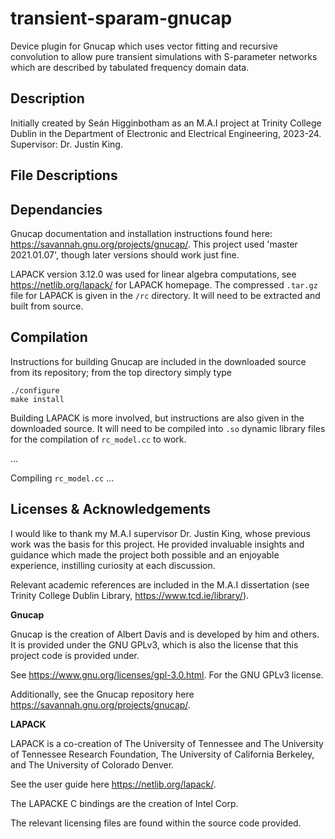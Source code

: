 # transient-sparam-gnucap
Device plugin for Gnucap which uses vector fitting and recursive convolution to allow pure transient simulations with S-parameter networks which are described by tabulated frequency domain data.

## Description
Initially created by Seán Higginbotham as an M.A.I project at Trinity College Dublin in the Department of Electronic and Electrical Engineering, 2023-24. Supervisor: Dr. Justin King.

## File Descriptions

## Dependancies
Gnucap documentation and installation instructions found here: <https://savannah.gnu.org/projects/gnucap/>.
This project used 'master 2021.01.07', though later versions should work just fine.

LAPACK version 3.12.0 was used for linear algebra computations, see <https://netlib.org/lapack/> for LAPACK homepage. The  compressed ```.tar.gz``` file for LAPACK is given in the ```/rc``` directory. It will need to be extracted and built from source.

## Compilation
Instructions for building Gnucap are included in the downloaded source from its repository; from the top directory simply type
```
./configure
make install
```
Building LAPACK is more involved, but instructions are also given in the downloaded source. It will need to be compiled into ```.so``` dynamic library files for the compilation of ```rc_model.cc``` to work.

...

Compiling ```rc_model.cc``` ...

## Licenses & Acknowledgements
I would like to thank my M.A.I supervisor Dr. Justin King, whose previous work was the basis for this project. He provided invaluable insights and guidance which made the project both possible and an enjoyable experience, instilling curiosity at each discussion.

Relevant academic references are included in the M.A.I dissertation (see Trinity College Dublin Library, <https://www.tcd.ie/library/>).

**Gnucap**

Gnucap is the creation of Albert Davis and is developed by him and others. It is provided under
the GNU GPLv3, which is also the license that this project code is provided under.

See https://www.gnu.org/licenses/gpl-3.0.html. For the GNU GPLv3 license.

Additionally, see the Gnucap repository here https://savannah.gnu.org/projects/gnucap/.

**LAPACK**

LAPACK is a co-creation of The University of Tennessee and The University of Tennessee
Research Foundation, The University of California Berkeley, and The University of Colorado
Denver.

See the user guide here https://netlib.org/lapack/.

The LAPACKE C bindings are the creation of Intel Corp.

The relevant licensing files are found within the source code provided.
